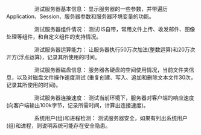 　　　　　 测试服务器基本信息：
显示服务器的一些参数，并带遍历Application、Session、服务器参数和服务器环境变量的功能。

　　　　　 测试服务器组件情况：
测试IIS自带，常用文件上传、收发邮件、图像处理等组件，和自定义组件的支持情况。

　　　　　 测试服务器运算能力：
让服务器执行50万次加法(整数运算)和20万次开方(浮点运算)，记录其所使用的时间。

　　　　　 测试服务器磁盘信息：
服务器各硬盘的空间使用情况，当前文件夹信息，以及对磁盘文件操作速度测试 (重复创建、写入、追加和删除文本文件30次，记录其所使用的时间)。

　　　　　 测试服务器连接速度：
测试当前环境下，服务器对客户端的响应速度(向客户端输出100k字节，记录所需时间，计算出连接速度)。

　　　　　 系统用户(组)和进程检测：
测试服务器安全，如果有列出系统用户(组)和进程，则说明系统可能存在安全隐患。